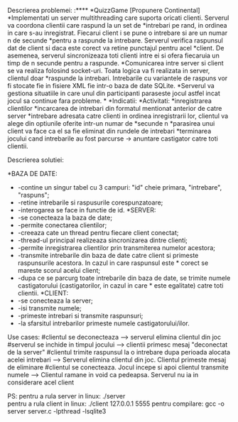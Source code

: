 Descrierea problemei: 
:****
*QuizzGame [Propunere Continental]
*Implementati un server multithreading care suporta oricati clienti. Serverul va coordona clientii care raspund la un set de *intrebari pe rand, in ordinea in care s-au inregistrat. Fiecarui client i se pune o intrebare si are un numar n de secunde *pentru a raspunde la intrebare. Serverul verifica raspunsul dat de client si daca este corect va retine punctajul pentru acel *client. De asemenea, serverul sincronizeaza toti clienti intre ei si ofera fiecaruia un timp de n secunde pentru a raspunde. *Comunicarea intre server si client se va realiza folosind socket-uri. Toata logica va fi realizata in server, clientul doar *raspunde la intrebari. Intrebarile cu variantele de raspuns vor fi stocate fie in fisiere XML fie intr-o baza de date SQLite. *Serverul va gestiona situatiile in care unul din participanti paraseste jocul astfel incat jocul sa continue fara probleme.
*
*Indicatii:
*Activitati:
*inregistrarea clientilor
*incarcarea de intrebari din formatul mentionat anterior de catre server
*intrebare adresata catre clienti in ordinea inregistrarii lor, clientul va alege din optiunile oferite intr-un numar de *secunde n
*parasirea unui client va face ca el sa fie eliminat din rundele de intrebari
*terminarea jocului cand intrebarile au fost parcurse -> anuntare castigator catre toti clientii.




Descrierea solutiei:

*BAZA DE DATE:
*   -contine un singur tabel cu 3 campuri: "id" cheie primara, "intrebare", "raspuns";
*   -retine intrebarile si raspusurile corespunzatoare;
*   -interogarea se face in functie de id.
*SERVER:
*   -se conecteaza la baza de date;
*   -permite conectarea clientilor;
*   -creeaza cate un thread pentru fiecare client conectat;
*   -thread-ul principal realizeaza sincronizarea dintre clienti;
*   -permite inregistrarea clientilor prin transmiterea numelor acestora;
*   -transmite intrebarile din baza de date catre client si primeste raspunsurile acestora. In cazul in care raspunsul este   *   corect se mareste scorul acelui client;
*   -dupa ce se parcurg toate intrebarile din baza de date, se trimite numele castigatorului (castigatorilor, in cazul in care *   este egalitate) catre toti clientii.
*CLIENT:
*   -se conecteaza la server;
*   -isi transmite numele;
*   -primeste intrebari si transmite raspunsuri;
*   -la sfarsitul intrebarilor primeste numele castigatorului/ilor.


Use cases:
  #clientul se deconecteaza --> serverul elimina clientul din joc
  #serverul se inchide in timpul jocului --> clientii primesc mesaj "deconectat de la server"
  #clientul trimite raspunsul la o intrebare dupa perioada alocata acelei intrebari --> Serverul elimina clientul din joc. Clientul primeste mesaj de eliminare 
  #clientul se conecteaza. Jocul incepe si apoi clientul transmite numele --> Clientul ramane in void ca pedeapsa. Serverul nu ia in considerare acel client

PS: pentru a rula server in linux: ./server  
    pentru a rula client in linux: ./client 127.0.0.1 5555
    pentru compilare: gcc -o server server.c -lpthread -lsqlite3

